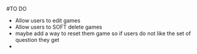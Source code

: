 #TO DO

- Allow users to edit games
- Allow users to SOFT delete games
- maybe add a way to reset them game so if users do not like the set of question they get
-
